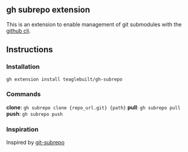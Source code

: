 ## gh subrepo extension

This is an extension to enable management of git submodules with the [github cli](https://cli.github.com/).

## Instructions

### Installation

```
gh extension install teaglebuilt/gh-subrepo
```

### Commands

**clone**: `gh subrepo clone {repo_url.git} {path}`
**pull**: `gh subrepo pull`
**push**: `gh subrepo push`


### Inspiration

Inspired by [git-subrepo](https://github.com/ingydotnet/git-subrepo)